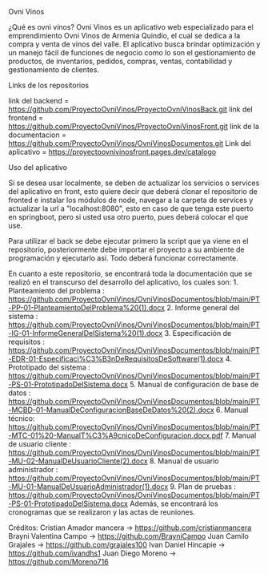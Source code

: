 Ovni Vinos
 
¿Qué es ovni vinos?
Ovni Vinos es un aplicativo web especializado para el emprendimiento Ovni Vinos de Armenia Quindío, el cual se dedica a la compra y venta de vinos del valle.
El aplicativo busca brindar optimización y un manejo fácil de funciones de negocio como lo son el gestionamiento de productos, de inventarios, pedidos,
compras, ventas, contabilidad y gestionamiento de clientes.

Links de los repositorios

link del backend =  https://github.com/ProyectoOvniVinos/ProyectoOvniVinosBack.git
link del frontend =  https://github.com/ProyectoOvniVinos/ProyectoOvniVinosFront.git
link de la documentacion = https://github.com/ProyectoOvniVinos/OvniVinosDocumentos.git
Link del aplicativo = https://proyectoovnivinosfront.pages.dev/catalogo

Uso del aplicativo

Si se desea usar localmente, se deben de actualizar los servicios o services del aplicativo en front, esto quiere decir que deberá clonar el repositorio de fronted e
instalar los módulos de node, navegar a la carpeta de services y actualizar la url a "localhost:8080", esto en caso de que tenga este puerto en springboot, pero si
usted usa otro puerto, pues deberá colocar el que use.

Para utilizar el back se debe ejecutar primero la script que ya viene en el repositorio, posteriormente debe importar el proyecto a su ambiente de programación y ejecutarlo
así. Todo deberá funcionar correctamente.

En cuanto a este repositorio, se encontrará toda la documentación que se realizó en el transcurso del desarrollo del aplicativo, los cuales son:
    1. Planteamiento del problema : https://github.com/ProyectoOvniVinos/OvniVinosDocumentos/blob/main/PT-PP-01-PlanteamientoDelProblema%20(1).docx
    2. Informe general del sistema : https://github.com/ProyectoOvniVinos/OvniVinosDocumentos/blob/main/PT-IG-01-InformeGeneralDelSistema%20(1).docx
    3. Especificación de requisitos : https://github.com/ProyectoOvniVinos/OvniVinosDocumentos/blob/main/PT-EDR-01-Especificaci%C3%B3nDeRequisitosDeSoftware(1).docx
    4. Prototipado del sistema : https://github.com/ProyectoOvniVinos/OvniVinosDocumentos/blob/main/PT-PS-01-PrototipadoDelSistema.docx
    5. Manual de configuración de base de datos : https://github.com/ProyectoOvniVinos/OvniVinosDocumentos/blob/main/PT-MCBD-01-ManualDeConfiguracionBaseDeDatos%20(2).docx
    6. Manual técnico: https://github.com/ProyectoOvniVinos/OvniVinosDocumentos/blob/main/PT-MTC-01%20-ManualT%C3%A9cnicoDeConfiguracion.docx.pdf
    7. Manual de usuario cliente : https://github.com/ProyectoOvniVinos/OvniVinosDocumentos/blob/main/PT-MU-02-ManualDeUsuarioCliente(2).docx
    8. Manual de usuario administrador : https://github.com/ProyectoOvniVinos/OvniVinosDocumentos/blob/main/PT-MU-01-ManualDeUsuarioAdministrador(1).docx
    9. Plan de pruebas : https://github.com/ProyectoOvniVinos/OvniVinosDocumentos/blob/main/PT-PS-01-PrototipadoDelSistema.docx
 Además, se encontrará los cronogramas que se realizaron y las actas de reuniones. 
    

Créditos:
  Cristian Amador mancera -> https://github.com/cristianmancera
  Brayni Valentina Campo -> https://github.com/BrayniCampo
  Juan Camilo Grajales -> https://github.com/grajales100
  Ivan Daniel Hincapie -> https://github.com/ivandhs1
  Juan Diego Moreno -> https://github.com/Moreno716
